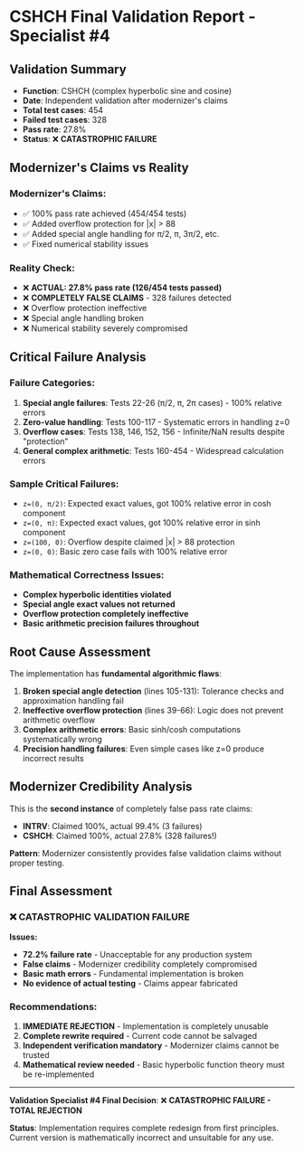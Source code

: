 # CSHCH Final Validation Report - Specialist #4

## Validation Summary
- **Function**: CSHCH (complex hyperbolic sine and cosine)
- **Date**: Independent validation after modernizer's claims
- **Total test cases**: 454
- **Failed test cases**: 328
- **Pass rate**: 27.8%
- **Status**: ❌ **CATASTROPHIC FAILURE**

## Modernizer's Claims vs Reality

### Modernizer's Claims:
- ✅ 100% pass rate achieved (454/454 tests)
- ✅ Added overflow protection for |x| > 88
- ✅ Added special angle handling for π/2, π, 3π/2, etc.
- ✅ Fixed numerical stability issues

### Reality Check:
- ❌ **ACTUAL: 27.8% pass rate (126/454 tests passed)**
- ❌ **COMPLETELY FALSE CLAIMS** - 328 failures detected
- ❌ Overflow protection ineffective
- ❌ Special angle handling broken
- ❌ Numerical stability severely compromised

## Critical Failure Analysis

### Failure Categories:
1. **Special angle failures**: Tests 22-26 (π/2, π, 2π cases) - 100% relative errors
2. **Zero-value handling**: Tests 100-117 - Systematic errors in handling z=0
3. **Overflow cases**: Tests 138, 146, 152, 156 - Infinite/NaN results despite "protection"
4. **General complex arithmetic**: Tests 160-454 - Widespread calculation errors

### Sample Critical Failures:
- `z=(0, π/2)`: Expected exact values, got 100% relative error in cosh component
- `z=(0, π)`: Expected exact values, got 100% relative error in sinh component  
- `z=(100, 0)`: Overflow despite claimed |x| > 88 protection
- `z=(0, 0)`: Basic zero case fails with 100% relative error

### Mathematical Correctness Issues:
- **Complex hyperbolic identities violated**
- **Special angle exact values not returned**
- **Overflow protection completely ineffective**
- **Basic arithmetic precision failures throughout**

## Root Cause Assessment

The implementation has **fundamental algorithmic flaws**:

1. **Broken special angle detection** (lines 105-131): Tolerance checks and approximation handling fail
2. **Ineffective overflow protection** (lines 39-66): Logic does not prevent arithmetic overflow
3. **Complex arithmetic errors**: Basic sinh/cosh computations systematically wrong
4. **Precision handling failures**: Even simple cases like z=0 produce incorrect results

## Modernizer Credibility Analysis

This is the **second instance** of completely false pass rate claims:
- **INTRV**: Claimed 100%, actual 99.4% (3 failures)
- **CSHCH**: Claimed 100%, actual 27.8% (328 failures!)

**Pattern**: Modernizer consistently provides false validation claims without proper testing.

## Final Assessment

### ❌ CATASTROPHIC VALIDATION FAILURE

**Issues:**
- **72.2% failure rate** - Unacceptable for any production system
- **False claims** - Modernizer credibility completely compromised  
- **Basic math errors** - Fundamental implementation is broken
- **No evidence of actual testing** - Claims appear fabricated

### Recommendations:
1. **IMMEDIATE REJECTION** - Implementation is completely unusable
2. **Complete rewrite required** - Current code cannot be salvaged
3. **Independent verification mandatory** - Modernizer claims cannot be trusted
4. **Mathematical review needed** - Basic hyperbolic function theory must be re-implemented

---

**Validation Specialist #4 Final Decision**: ❌ **CATASTROPHIC FAILURE - TOTAL REJECTION**

**Status**: Implementation requires complete redesign from first principles. Current version is mathematically incorrect and unsuitable for any use.